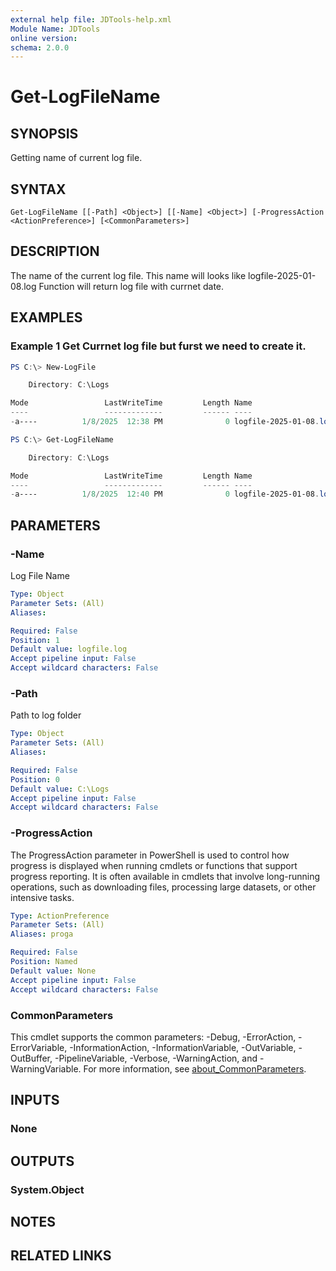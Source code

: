 ```yaml
---
external help file: JDTools-help.xml
Module Name: JDTools
online version:
schema: 2.0.0
---
```


# Get-LogFileName

## SYNOPSIS
Getting name of current log file.

## SYNTAX

```
Get-LogFileName [[-Path] <Object>] [[-Name] <Object>] [-ProgressAction <ActionPreference>] [<CommonParameters>]
```

## DESCRIPTION
The name of the current log file.
This name will looks like logfile-2025-01-08.log
Function will return log file with currnet date.

## EXAMPLES

### Example 1 Get Currnet log file but furst we need to create it.
```powershell
PS C:\> New-LogFile

    Directory: C:\Logs

Mode                 LastWriteTime         Length Name
----                 -------------         ------ ----
-a----          1/8/2025  12:38 PM              0 logfile-2025-01-08.log

PS C:\> Get-LogFileName

    Directory: C:\Logs

Mode                 LastWriteTime         Length Name
----                 -------------         ------ ----
-a----          1/8/2025  12:40 PM              0 logfile-2025-01-08.log
```

## PARAMETERS

### -Name
Log File Name

```yaml
Type: Object
Parameter Sets: (All)
Aliases:

Required: False
Position: 1
Default value: logfile.log
Accept pipeline input: False
Accept wildcard characters: False
```

### -Path
Path to log folder

```yaml
Type: Object
Parameter Sets: (All)
Aliases:

Required: False
Position: 0
Default value: C:\Logs
Accept pipeline input: False
Accept wildcard characters: False
```

### -ProgressAction
The ProgressAction parameter in PowerShell is used to control how progress is displayed when running cmdlets or functions that support progress reporting. It is often available in cmdlets that involve long-running operations, such as downloading files, processing large datasets, or other intensive tasks.

```yaml
Type: ActionPreference
Parameter Sets: (All)
Aliases: proga

Required: False
Position: Named
Default value: None
Accept pipeline input: False
Accept wildcard characters: False
```

### CommonParameters
This cmdlet supports the common parameters: -Debug, -ErrorAction, -ErrorVariable, -InformationAction, -InformationVariable, -OutVariable, -OutBuffer, -PipelineVariable, -Verbose, -WarningAction, and -WarningVariable. For more information, see [about_CommonParameters](http://go.microsoft.com/fwlink/?LinkID=113216).

## INPUTS

### None

## OUTPUTS

### System.Object
## NOTES

## RELATED LINKS
